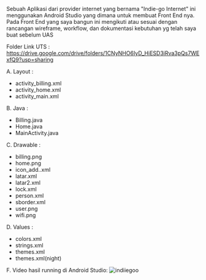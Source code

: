 Sebuah Aplikasi dari provider internet yang bernama "Indie-go Internet" ini menggunakan Android Studio yang dimana untuk membuat Front End nya. Pada Front End yang saya bangun ini mengikuti atau sesuai dengan rancangan wireframe, workflow, dan dokumentasi kebutuhan yg telah saya buat sebelum UAS


Folder Link UTS : 
https://drive.google.com/drive/folders/1CNyNHO6IyD_HiESD3iRva3pQs7WExfQ9?usp=sharing

A. Layout :


  - activity_billing.xml
  - activity_home.xml
  - activity_main.xml

B. Java :


  - Billing.java
  - Home.java
  - MainActivity.java

C. Drawable :


  - billing.png
  - home.png
  - icon_add..xml
  - latar.xml
  - latar2.xml
  - lock.xml
  - person.xml
  - sborder.xml
  - user.png
  - wifi.png

D. Values : 


  - colors.xml
  - strings.xml
  - themes.xml
  - themes.xml(night)


F. Video hasil running di Android Studio:
![indiiegoo](https://user-images.githubusercontent.com/48081068/106413031-a6600e00-647b-11eb-949b-d0d8a2888826.gif)
